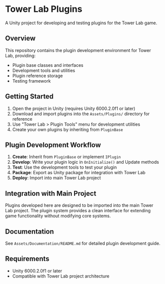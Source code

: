 # Tower Lab Plugins

A Unity project for developing and testing plugins for the Tower Lab game.

## Overview

This repository contains the plugin development environment for Tower Lab, providing:
- Plugin base classes and interfaces
- Development tools and utilities
- Plugin reference storage
- Testing framework

## Getting Started

1. Open the project in Unity (requires Unity 6000.2.0f1 or later)
2. Download and import plugins into the `Assets/Plugins/` directory for reference
3. Use "Tower Lab > Plugin Tools" menu for development utilities
4. Create your own plugins by inheriting from `PluginBase`

## Plugin Development Workflow

1. **Create**: Inherit from `PluginBase` or implement `IPlugin`
2. **Develop**: Write your plugin logic in `OnInitialize()` and Update methods
3. **Test**: Use the development tools to test your plugin
4. **Package**: Export as Unity package for integration with Tower Lab
5. **Deploy**: Import into main Tower Lab project

## Integration with Main Project

Plugins developed here are designed to be imported into the main Tower Lab project. The plugin system provides a clean interface for extending game functionality without modifying core systems.

## Documentation

See `Assets/Documentation/README.md` for detailed plugin development guide.

## Requirements

- Unity 6000.2.0f1 or later
- Compatible with Tower Lab project architecture
